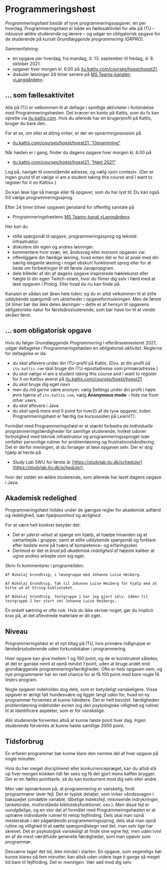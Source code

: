 # Programmeringshøst

_Programmeringshøst_ består af tyve programmeringsopgaver, én per hverdag.
Programmeringshøst er både en fællesaktivitet for alle på ITU – inklusive ældre studerende og lærere – og udgør en obligatorisk opgave for de studerende på kurset _Grundlæggende programmering (GRPRO)_.

Sammenfatning:

* én opgave per hverdag, fra mandag, d. 13. september til fredag, d. 8. oktober 2021.
* opgaver hver morgen kl. 6.00 på [itu.kattis.com/courses/hoest/hoest21](https://itu.kattis.com/courses/hoest/hoest21).
* diskutér løsninger 24 timer senere på [MS Teams-kanalen »Langgården«](https://teams.microsoft.com/l/channel/19%3aSE2f54mbOrjS_-W_CbRNcr82Bs3rXOrHdcTqA0jADGM1%40thread.tacv2/General?groupId=3e7a9d20-a4de-4d0e-81f5-88b111686b0f&tenantId=bea229b6-7a08-4086-b44c-71f57f716bdb).


## … som fællesaktivitet

Alle på ITU er velkommen til at deltage i samtlige aktiviteter i forbindelse med Programmeringshøsten.
Det kræver en konto på Kattis, som du fx kan oprette via 
[itu.kattis.com](https://itu.kattis.com).
Hvis du allerede har en brugerprofil på Kattis, bruger du bare den.

For at se, om eller at alting virker, er der en opvarmingssession på

* [itu.kattis.com/courses/hoest/hoest21, “Opvarmning”](https://itu.kattis.com/sessions/jjkkv8)

Når høsten er i gang, finder du dagens opgave hver morgen kl. 6.00 på

* [itu.kattis.com/courses/hoest/hoest21, “Høst 2021”](https://itu.kattis.com/sessions/a5kum2)

Log på, navigér til ovenstående adresse, og vælg »join contest«.
(Der er ingen grund til at vælge »I am a student taking this course and I want to register for it on Kattis«.) 

Du kan løse lige så mange eller få opgaver, som du har lyst til. Du kan også frit vælge programmeringssprog.

Efter 24 timer bliver opgaven genstand for offentlig samtale på

* Programmeringshøstens 
[MS Teams-kanal »Langgården«](https://teams.microsoft.com/l/channel/19%3aSE2f54mbOrjS_-W_CbRNcr82Bs3rXOrHdcTqA0jADGM1%40thread.tacv2/General?groupId=3e7a9d20-a4de-4d0e-81f5-88b111686b0f&tenantId=bea229b6-7a08-4086-b44c-71f57f716bdb)

Her kan du
* stille spørgsmål til opgave, programmeringssprog og teknisk infrastruktur.
* diskutere din egen og andres løsninger.
* kommentere hvor svær, let, åndssvag eller morsom opgaven var.
* offenliggøre din færdige løsning, hvad enten det er for at prale med din særlig elegante løsning i noget obskurt funktionelt sprog eller for at bede om forbedringer til dit første Javapropgram.
* dele billeder af din af dagens opgave inspirerede hæklekunst eller hægte til din egen Twitch-strøm, hvor du filmer dig selv i færd med at løse opgaven i Prolog. Eller hvad du nu kan finde på.

Kanalen er sådan set åben hele tiden; og du er altid velkommen til at stille uddybende spørgsmål om uklarheder i opgaveformuleringen. Men de første 24 timer bør der ikke deles _løsninger_ – dette er af hensyn til opgavens obligatoriske natur for førsteårsstuderende, som bør have lov til at vende skråen først.

## … som obligatorisk opgave

Hvis du følger _Grundlæggende Programmering_ i efterårssemesteret 2021, udgør deltagelse i Programmeringshøsten en _obligatorisk aktivitet_.
Reglerne for deltagelse er da:

* du _skal_ aflevere under din  ITU-profil på Kattis. 
(Dvs. at din profil på `itu.kattis.com` skal bruge din ITU-epostadresse som primæradresse.)
* du _skal_ vælge »I am a student taking this course and I want to register for it on Kattis« øverst på [itu.kattis.com/courses/hoest/hoest21](https://itu.kattis.com/courses/hoest/hoest21).
* du _skal_ bruge dig eget navn
* men du _må_ gerne være anonym: vælg Settings under din profil i højre øvre hjørne af `itu.kattis.com`, vælg **Anonymous mode** – hide me from other users.
* du _skal_ aflevere i Java 
* du _skal_ opnå mere end 0 point for hver(!) af de tyve opgaver, inden Programmeringshøst er færdig (se kursussiden på LearnIT).

Formålet med Programmeringshøst er at stærkt forbedre de _individuelle_ programmeringsfærdigheder for samtlige studerende, hvilket udover fortrolighed med teknisk infrastruktur og programmeringssproget især omfatter personlige rutiner for problemløsning og frustrationshåndtering.
Det er derfor meningen, at du forsøger at løse opgaven selv.
Der er dog hjælp at hente på

* _Study Lab_ SWU for første år [https://studylab.itu.dk/schedule/](https://studylab.itu.dk/schedule/),

hvor der sidder en ældre studerende, som allerede har lavet dagens opgave i Java. 

## Akademisk redelighed

Programmeringshøst holdes under de gængse regler for akademisk adfærd og redelighed, især *hjælpsomhed* og *ærlighed*.

For at være helt konkret betyder det:
* Det er *yderst velset* at spørge om hjælp, at hjælpe hinanden og at samarbejde i grupper, samt at stille uddybende spørgsmål og forklare efter bedste evne på tværs af kompetence- og erfaringsskel.
* Derimod er det et *brud på akademisk redelighed* af højeste kaliber at ugive andres arbejde som sig eget.

Skriv fx kommentarer i programkilden:
```
Af Nikolaj Grundtvig; i læsegruppe med Johanne Luise Heiberg.
```

```
Af Nikolaj Grundtvig. Tak til Johanne Luise Heiberg for hjælp med at hitte ud af String-biblioteket.
```

```
Af Nikolaj Grundtvig. Testgruppe 1 har jeg gjort selv. Idéen til testgruppe 2 her stort set Johanne Luise Heibergs.
```

Én enkelt sætning er ofte nok. Hvis du ikke skriver noget, gør du implicit krav på, at det 
afleverede materiale er dit eget.

## Niveau

Programmeringshøst er et nyt tiltag på ITU, hvis primære målgruppe er førsteårsstuderende uden forkundskaber i programmering.

Hver opgave kan give mellem 1 og 100 point, og de er konstrueret således, at det er ganske nemt at opnå mindst 1 point, uden at bruge andet end grundlæggende programmeringsfærdigheder.
Ofte er _hele_ opgaven nem, og nye programmører har en reel chance for at få 100 point med bare nogle få linjers program.

Nogle opgaver indeholder dog dele, som er betydeligt vanskeligere. 
Visse opgaver er ærligt talt hundesvære og ligger langt uden for, hvad en ny programmør forventes at kunne håndtere.
Det er helt bevidst: færdigheden _problemløsning_ indeholder evnen (og den psykologiske villighed og rutine) til at identificere aspekter, som er for vanskelige.

_Alle_ studerende forventes altså at kunne høste point hver dag.
_Ingen_ studerende forventes at kunne høste samtlige 2000 point.


## Tidsforbrug

En erfaren programmør bør kunne klare den nemme del af hver opgave på nogle minutter.

Hvis du her meget disciplineret eller konkurrencepræget, kan du altså stå op hver morgen klokken lidt før seks og få det gjort mens kaffen brygger.
Der er en fælles pointtavle, så du kan konkurrere mod dig selv eller andre.

Men vær opmærksom på, at programmering er vanskelig, fordi programmører laver fejl.
Det er typisk detaljer, som virker »åndssvage« i bakspejlet (omdøbte variable, tåbelige indeksfejl, misvisende indrykninger, tanketorske, misforståede biblioteksfunktioner, osv.).
Men disse fejl er _uundgåelige_, og en stor del af formålet med Programmeringshøsten er at optræne individuelle rutiner til netop fejlfinding.
Dels skal man opnå mesterskab i det pågældende programmeringssprog, dels skal man opnå rutine og villighed til at sætte spørgsmålstegn ved det, man selv lige har skrevet.
Det er psykologisk vanskeligt at finde sine egne fejl, men uden tvivl en af de mest værdifulde generelle færdigheder, som man opøver som programmør.

Desværre tager det tid, ikke mindst i starten.
En opgave, som »egentlig« bør kunne klares på fem minutter, kan altså uden videre tage ti gange så meget tid bare til fejlfinding.
Det er _meningen_.
Vær sød mod dig selv.
